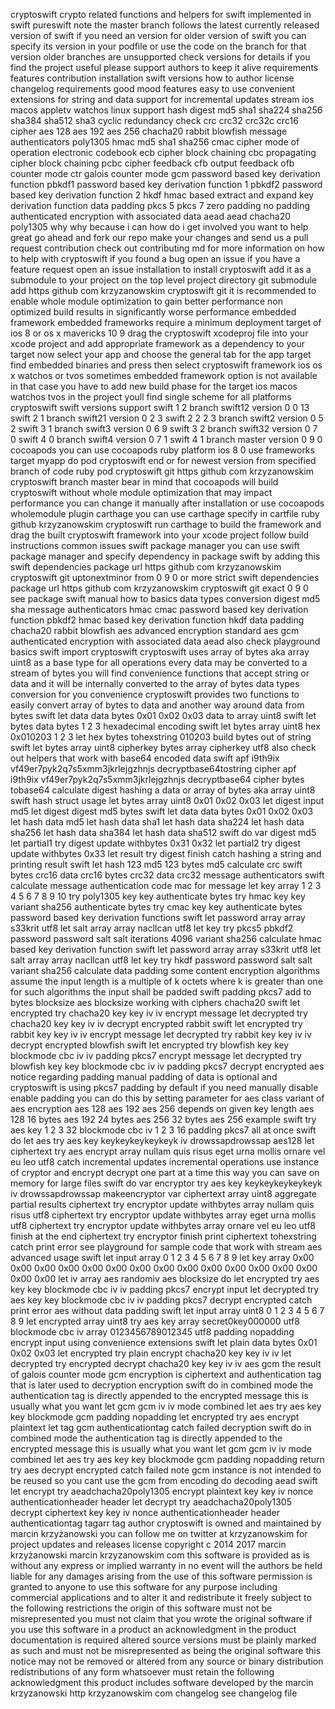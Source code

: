 cryptoswift crypto related functions and helpers for swift implemented in swift pureswift note the master branch follows the latest currently released version of swift if you need an version for older version of swift you can specify its version in your podfile or use the code on the branch for that version older branches are unsupported check versions for details if you find the project useful please support authors to keep it alive requirements features contribution installation swift versions how to author license changelog requirements good mood features easy to use convenient extensions for string and data support for incremental updates stream ios macos appletv watchos linux support hash digest md5 sha1 sha224 sha256 sha384 sha512 sha3 cyclic redundancy check crc crc32 crc32c crc16 cipher aes 128 aes 192 aes 256 chacha20 rabbit blowfish message authenticators poly1305 hmac md5 sha1 sha256 cmac cipher mode of operation electronic codebook ecb cipher block chaining cbc propagating cipher block chaining pcbc cipher feedback cfb output feedback ofb counter mode ctr galois counter mode gcm password based key derivation function pbkdf1 password based key derivation function 1 pbkdf2 password based key derivation function 2 hkdf hmac based extract and expand key derivation function data padding pkcs 5 pkcs 7 zero padding no padding authenticated encryption with associated data aead aead chacha20 poly1305 why why because i can how do i get involved you want to help great go ahead and fork our repo make your changes and send us a pull request contribution check out contributing md for more information on how to help with cryptoswift if you found a bug open an issue if you have a feature request open an issue installation to install cryptoswift add it as a submodule to your project on the top level project directory git submodule add https github com krzyzanowskim cryptoswift git it is recommended to enable whole module optimization to gain better performance non optimized build results in significantly worse performance embedded framework embedded frameworks require a minimum deployment target of ios 8 or os x mavericks 10 9 drag the cryptoswift xcodeproj file into your xcode project and add appropriate framework as a dependency to your target now select your app and choose the general tab for the app target find embedded binaries and press then select cryptoswift framework ios os x watchos or tvos sometimes embedded framework option is not available in that case you have to add new build phase for the target ios macos watchos tvos in the project youll find single scheme for all platforms cryptoswift swift versions support swift 1 2 branch swift12 version 0 0 13 swift 2 1 branch swift21 version 0 2 3 swift 2 2 2 3 branch swift2 version 0 5 2 swift 3 1 branch swift3 version 0 6 9 swift 3 2 branch swift32 version 0 7 0 swift 4 0 branch swift4 version 0 7 1 swift 4 1 branch master version 0 9 0 cocoapods you can use cocoapods ruby platform ios 8 0 use frameworks target myapp do pod cryptoswift end or for newest version from specified branch of code ruby pod cryptoswift git https github com krzyzanowskim cryptoswift branch master bear in mind that cocoapods will build cryptoswift without whole module optimization that may impact performance you can change it manually after installation or use cocoapods wholemodule plugin carthage you can use carthage specify in cartfile ruby github krzyzanowskim cryptoswift run carthage to build the framework and drag the built cryptoswift framework into your xcode project follow build instructions common issues swift package manager you can use swift package manager and specify dependency in package swift by adding this swift dependencies package url https github com krzyzanowskim cryptoswift git uptonextminor from 0 9 0 or more strict swift dependencies package url https github com krzyzanowskim cryptoswift git exact 0 9 0 see package swift manual how to basics data types conversion digest md5 sha message authenticators hmac cmac password based key derivation function pbkdf2 hmac based key derivation function hkdf data padding chacha20 rabbit blowfish aes advanced encryption standard aes gcm authenticated encryption with associated data aead also check playground basics swift import cryptoswift cryptoswift uses array of bytes aka array uint8 as a base type for all operations every data may be converted to a stream of bytes you will find convenience functions that accept string or data and it will be internally converted to the array of bytes data types conversion for you convenience cryptoswift provides two functions to easily convert array of bytes to data and another way around data from bytes swift let data data bytes 0x01 0x02 0x03 data to array uint8 swift let bytes data bytes 1 2 3 hexadecimal encoding swift let bytes array uint8 hex 0x010203 1 2 3 let hex bytes tohexstring 010203 build bytes out of string swift let bytes array uint8 cipherkey bytes array cipherkey utf8 also check out helpers that work with base64 encoded data swift apf i9th9ix vf49er7pyk2q7s5xmm3jkrlejgzhnjs decryptbase64tostring cipher apf i9th9ix vf49er7pyk2q7s5xmm3jkrlejgzhnjs decryptbase64 cipher bytes tobase64 calculate digest hashing a data or array of bytes aka array uint8 swift hash struct usage let bytes array uint8 0x01 0x02 0x03 let digest input md5 let digest digest md5 bytes swift let data data bytes 0x01 0x02 0x03 let hash data md5 let hash data sha1 let hash data sha224 let hash data sha256 let hash data sha384 let hash data sha512 swift do var digest md5 let partial1 try digest update withbytes 0x31 0x32 let partial2 try digest update withbytes 0x33 let result try digest finish catch hashing a string and printing result swift let hash 123 md5 123 bytes md5 calculate crc swift bytes crc16 data crc16 bytes crc32 data crc32 message authenticators swift calculate message authentication code mac for message let key array 1 2 3 4 5 6 7 8 9 10 try poly1305 key key authenticate bytes try hmac key key variant sha256 authenticate bytes try cmac key key authenticate bytes password based key derivation functions swift let password array array s33krit utf8 let salt array array nacllcan utf8 let key try pkcs5 pbkdf2 password password salt salt iterations 4096 variant sha256 calculate hmac based key derivation function swift let password array array s33krit utf8 let salt array array nacllcan utf8 let key try hkdf password password salt salt variant sha256 calculate data padding some content encryption algorithms assume the input length is a multiple of k octets where k is greater than one for such algorithms the input shall be padded swift padding pkcs7 add to bytes blocksize aes blocksize working with ciphers chacha20 swift let encrypted try chacha20 key key iv iv encrypt message let decrypted try chacha20 key key iv iv decrypt encrypted rabbit swift let encrypted try rabbit key key iv iv encrypt message let decrypted try rabbit key key iv iv decrypt encrypted blowfish swift let encrypted try blowfish key key blockmode cbc iv iv padding pkcs7 encrypt message let decrypted try blowfish key key blockmode cbc iv iv padding pkcs7 decrypt encrypted aes notice regarding padding manual padding of data is optional and cryptoswift is using pkcs7 padding by default if you need manually disable enable padding you can do this by setting parameter for aes class variant of aes encryption aes 128 aes 192 aes 256 depends on given key length aes 128 16 bytes aes 192 24 bytes aes 256 32 bytes aes 256 example swift try aes key 1 2 3 32 blockmode cbc iv 1 2 3 16 padding pkcs7 all at once swift do let aes try aes key keykeykeykeykeyk iv drowssapdrowssap aes128 let ciphertext try aes encrypt array nullam quis risus eget urna mollis ornare vel eu leo utf8 catch incremental updates incremental operations use instance of cryptor and encrypt decrypt one part at a time this way you can save on memory for large files swift do var encryptor try aes key keykeykeykeykeyk iv drowssapdrowssap makeencryptor var ciphertext array uint8 aggregate partial results ciphertext try encryptor update withbytes array nullam quis risus utf8 ciphertext try encryptor update withbytes array eget urna mollis utf8 ciphertext try encryptor update withbytes array ornare vel eu leo utf8 finish at the end ciphertext try encryptor finish print ciphertext tohexstring catch print error see playground for sample code that work with stream aes advanced usage swift let input array 0 1 2 3 4 5 6 7 8 9 let key array 0x00 0x00 0x00 0x00 0x00 0x00 0x00 0x00 0x00 0x00 0x00 0x00 0x00 0x00 0x00 0x00 let iv array aes randomiv aes blocksize do let encrypted try aes key key blockmode cbc iv iv padding pkcs7 encrypt input let decrypted try aes key key blockmode cbc iv iv padding pkcs7 decrypt encrypted catch print error aes without data padding swift let input array uint8 0 1 2 3 4 5 6 7 8 9 let encrypted array uint8 try aes key array secret0key000000 utf8 blockmode cbc iv array 0123456789012345 utf8 padding nopadding encrypt input using convenience extensions swift let plain data bytes 0x01 0x02 0x03 let encrypted try plain encrypt chacha20 key key iv iv let decrypted try encrypted decrypt chacha20 key key iv iv aes gcm the result of galois counter mode gcm encryption is ciphertext and authentication tag that is later used to decryption encryption swift do in combined mode the authentication tag is directly appended to the encrypted message this is usually what you want let gcm gcm iv iv mode combined let aes try aes key key blockmode gcm padding nopadding let encrypted try aes encrypt plaintext let tag gcm authenticationtag catch failed decryption swift do in combined mode the authentication tag is directly appended to the encrypted message this is usually what you want let gcm gcm iv iv mode combined let aes try aes key key blockmode gcm padding nopadding return try aes decrypt encrypted catch failed note gcm instance is not intended to be reused so you cant use the gcm from encoding do decoding aead swift let encrypt try aeadchacha20poly1305 encrypt plaintext key key iv nonce authenticationheader header let decrypt try aeadchacha20poly1305 decrypt ciphertext key key iv nonce authenticationheader header authenticationtag tagarr tag author cryptoswift is owned and maintained by marcin krzyżanowski you can follow me on twitter at krzyzanowskim for project updates and releases license copyright c 2014 2017 marcin krzyżanowski marcin krzyzanowskim com this software is provided as is without any express or implied warranty in no event will the authors be held liable for any damages arising from the use of this software permission is granted to anyone to use this software for any purpose including commercial applications and to alter it and redistribute it freely subject to the following restrictions the origin of this software must not be misrepresented you must not claim that you wrote the original software if you use this software in a product an acknowledgment in the product documentation is required altered source versions must be plainly marked as such and must not be misrepresented as being the original software this notice may not be removed or altered from any source or binary distribution redistributions of any form whatsoever must retain the following acknowledgment this product includes software developed by the marcin krzyzanowski http krzyzanowskim com changelog see changelog file